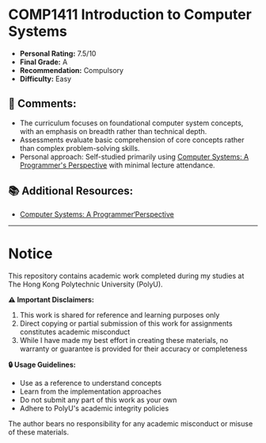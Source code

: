 # COMP1411 Introduction to Computer Systems

- **Personal Rating:** 7.5/10
- **Final Grade:** A
- **Recommendation:** Compulsory
- **Difficulty:** Easy

## 💭 Comments:
- The curriculum focuses on foundational computer system concepts, with an emphasis on breadth rather than technical depth.
- Assessments evaluate basic comprehension of core concepts rather than complex problem-solving skills.
- Personal approach: Self-studied primarily using [Computer Systems: A Programmer's Perspective](https://book.douban.com/subject/27000879/) with minimal lecture attendance.

## 📚 Additional Resources:
- [Computer Systems: A Programmer‘Perspective](https://book.douban.com/subject/27000879/)

---

# Notice

This repository contains academic work completed during my studies at The Hong Kong Polytechnic University (PolyU). 

**⚠️ Important Disclaimers:**
1. This work is shared for reference and learning purposes only
2. Direct copying or partial submission of this work for assignments constitutes academic misconduct
3. While I have made my best effort in creating these materials, no warranty or guarantee is provided for their accuracy or completeness

**🔒 Usage Guidelines:**
- Use as a reference to understand concepts
- Learn from the implementation approaches
- Do not submit any part of this work as your own
- Adhere to PolyU's academic integrity policies

The author bears no responsibility for any academic misconduct or misuse of these materials.
